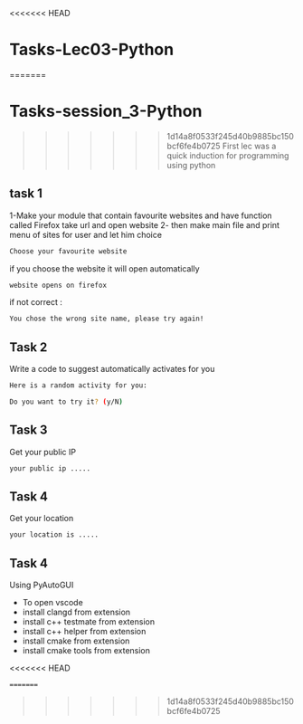 <<<<<<< HEAD
# Tasks-Lec03-Python
=======
# Tasks-session_3-Python
>>>>>>> 1d14a8f0533f245d40b9885bc150bcf6fe4b0725
First lec was a quick induction for programming using python

## task 1

1-Make your module that contain favourite websites and have function 
called Firefox take url and open website 
2- then make main file and print menu of sites for user and let him choice


```bash
Choose your favourite website
```
if you choose the website it will open automatically

```bash
website opens on firefox
```
if not correct :
```bash
You chose the wrong site name, please try again!
```
##

## Task 2

Write a code to suggest automatically activates for you 

```bash
Here is a random activity for you:
```

```bash
Do you want to try it? (y/N)
```

##

## Task 3

Get your public IP


```bash
your public ip .....
```
##

## Task 4

Get your location 

```bash
your location is .....
```

##

## Task 4

Using PyAutoGUI 
- To open vscode 
- install clangd from extension
- install c++ testmate  from extension
- install c++ helper  from extension
- install cmake  from extension
- install cmake tools  from extension



<<<<<<< HEAD
```
=======
```
>>>>>>> 1d14a8f0533f245d40b9885bc150bcf6fe4b0725